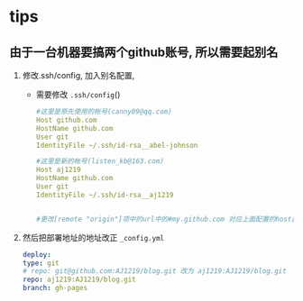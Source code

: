 # tips

## 由于一台机器要搞两个github账号, 所以需要起别名

1. 修改.ssh/config,  加入别名配置, 
   - 需要修改  `.ssh/config`()  

      ``` yml
      #这里是原先使用的帐号(canny09@qq.com)
      Host github.com
      HostName github.com
      User git
      IdentityFile ~/.ssh/id-rsa__abel-johnson

      #这里是新的帐号(listen_kb@163.com)
      Host aj1219
      HostName github.com
      User git
      IdentityFile ~/.ssh/id-rsa__aj1219


      #更改[remote "origin"]项中的url中的#my.github.com 对应上面配置的host[remote "origin"] url = git@my.github.com:itmyline/blog.git
      ```

2. 然后把部署地址的地址改正  `_config.yml`

    ```yml
    deploy:
    type: git
    # repo: git@github.com:AJ1219/blog.git 改为 aj1219:AJ1219/blog.git
    repo: aj1219:AJ1219/blog.git
    branch: gh-pages
    ```
